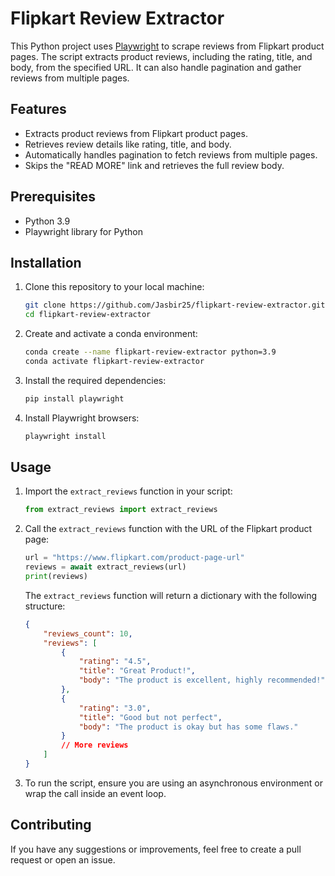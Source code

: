 # Flipkart Review Extractor

This Python project uses [Playwright](https://playwright.dev) to scrape reviews from Flipkart product pages. The script extracts product reviews, including the rating, title, and body, from the specified URL. It can also handle pagination and gather reviews from multiple pages.

## Features
- Extracts product reviews from Flipkart product pages.
- Retrieves review details like rating, title, and body.
- Automatically handles pagination to fetch reviews from multiple pages.
- Skips the "READ MORE" link and retrieves the full review body.

## Prerequisites
- Python 3.9
- Playwright library for Python

## Installation

1. Clone this repository to your local machine:

   ```bash
   git clone https://github.com/Jasbir25/flipkart-review-extractor.git
   cd flipkart-review-extractor
   ```

2. Create and activate a conda environment:

   ```bash
   conda create --name flipkart-review-extractor python=3.9
   conda activate flipkart-review-extractor
   ```

3. Install the required dependencies:

   ```bash
   pip install playwright
   ```

4. Install Playwright browsers:

   ```bash
   playwright install
   ```

## Usage

1. Import the `extract_reviews` function in your script:

   ```python
   from extract_reviews import extract_reviews
   ```

2. Call the `extract_reviews` function with the URL of the Flipkart product page:

   ```python
   url = "https://www.flipkart.com/product-page-url"
   reviews = await extract_reviews(url)
   print(reviews)
   ```

   The `extract_reviews` function will return a dictionary with the following structure:

   ```json
   {
       "reviews_count": 10,
       "reviews": [
           {
               "rating": "4.5",
               "title": "Great Product!",
               "body": "The product is excellent, highly recommended!"
           },
           {
               "rating": "3.0",
               "title": "Good but not perfect",
               "body": "The product is okay but has some flaws."
           }
           // More reviews
       ]
   }
   ```

3. To run the script, ensure you are using an asynchronous environment or wrap the call inside an event loop.

## Contributing

If you have any suggestions or improvements, feel free to create a pull request or open an issue.
